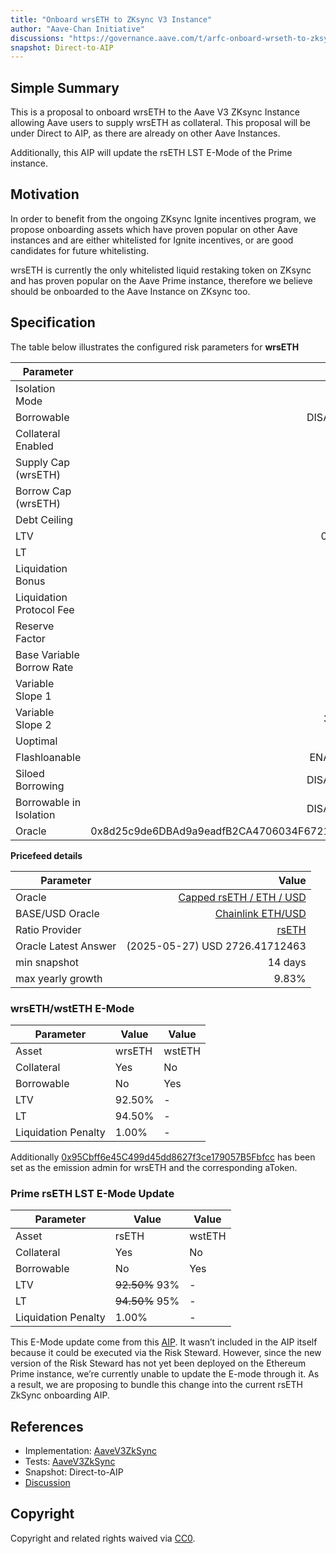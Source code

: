 ```yaml
---
title: "Onboard wrsETH to ZKsync V3 Instance"
author: "Aave-Chan Initiative"
discussions: "https://governance.aave.com/t/arfc-onboard-wrseth-to-zksync-v3-instance/20727"
snapshot: Direct-to-AIP
---
```


## Simple Summary

This is a proposal to onboard wrsETH to the Aave V3 ZKsync Instance allowing Aave users to supply wrsETH as collateral. This proposal will be under Direct to AIP, as there are already on other Aave Instances.

Additionally, this AIP will update the rsETH LST E-Mode of the Prime instance.

## Motivation

In order to benefit from the ongoing ZKsync Ignite incentives program, we propose onboarding assets which have proven popular on other Aave instances and are either whitelisted for Ignite incentives, or are good candidates for future whitelisting.

wrsETH is currently the only whitelisted liquid restaking token on ZKsync and has proven popular on the Aave Prime instance, therefore we believe should be onboarded to the Aave Instance on ZKsync too.

## Specification

The table below illustrates the configured risk parameters for **wrsETH**

| Parameter                 |                                      Value |
| ------------------------- | -----------------------------------------: |
| Isolation Mode            |                                      false |
| Borrowable                |                                   DISABLED |
| Collateral Enabled        |                                       true |
| Supply Cap (wrsETH)       |                                        700 |
| Borrow Cap (wrsETH)       |                                          1 |
| Debt Ceiling              |                                      USD 0 |
| LTV                       |                                     0.05 % |
| LT                        |                                      0.1 % |
| Liquidation Bonus         |                                      7.5 % |
| Liquidation Protocol Fee  |                                       10 % |
| Reserve Factor            |                                       10 % |
| Base Variable Borrow Rate |                                        0 % |
| Variable Slope 1          |                                       10 % |
| Variable Slope 2          |                                      300 % |
| Uoptimal                  |                                       45 % |
| Flashloanable             |                                    ENABLED |
| Siloed Borrowing          |                                   DISABLED |
| Borrowable in Isolation   |                                   DISABLED |
| Oracle                    | 0x8d25c9de6DBAd9a9eadfB2CA4706034F6721d555 |

**Pricefeed details**

| Parameter            |                                                                                                      Value |
| -------------------- | ---------------------------------------------------------------------------------------------------------: |
| Oracle               | [Capped rsETH / ETH / USD ](https://era.zksync.network/address/0x8d25c9de6DBAd9a9eadfB2CA4706034F6721d555) |
| BASE/USD Oracle      |         [Chainlink ETH/USD](https://era.zksync.network/address/0x6D41d1dc818112880b40e26BD6FD347E41008eDA) |
| Ratio Provider       |                     [rsETH](https://era.zksync.network/address/0x7024c64Ad30Ebf224e417CfDE4438606d2b9B690) |
| Oracle Latest Answer |                                                                             (2025-05-27) USD 2726.41712463 |
| min snapshot         |                                                                                                    14 days |
| max yearly growth    |                                                                                                      9.83% |

### wrsETH/wstETH E-Mode

| Parameter           | Value  | Value  |
| ------------------- | ------ | ------ |
| Asset               | wrsETH | wstETH |
| Collateral          | Yes    | No     |
| Borrowable          | No     | Yes    |
| LTV                 | 92.50% | -      |
| LT                  | 94.50% | -      |
| Liquidation Penalty | 1.00%  | -      |

Additionally [0x95Cbff6e45C499d45dd8627f3ce179057B5Fbfcc](https://era.zksync.network/address/0x95Cbff6e45C499d45dd8627f3ce179057B5Fbfcc) has been set as the emission admin for wrsETH and the corresponding aToken.

### Prime rsETH LST E-Mode Update

| Parameter           | Value          | Value  |
| ------------------- | -------------- | ------ |
| Asset               | rsETH          | wstETH |
| Collateral          | Yes            | No     |
| Borrowable          | No             | Yes    |
| LTV                 | ~~92.50%~~ 93% | -      |
| LT                  | ~~94.50%~~ 95% | -      |
| Liquidation Penalty | 1.00%          | -      |

This E-Mode update come from this [AIP](https://governance.aave.com/t/arfc-lrt-and-wsteth-unification/21739#p-55276-rseth-ltv-lt-update-4). It wasn’t included in the AIP itself because it could be executed via the Risk Steward. However, since the new version of the Risk Steward has not yet been deployed on the Ethereum Prime instance, we’re currently unable to update the E-mode through it. As a result, we are proposing to bundle this change into the current rsETH ZkSync onboarding AIP.

## References

- Implementation: [AaveV3ZkSync](https://github.com/bgd-labs/aave-proposals-v3/blob/1adee2dd31ea242f53628752df3184646e931ab7/zksync/src/20250408_AaveV3ZkSync_OnboardWrsETHToZKsyncV3Instance/AaveV3ZkSync_OnboardWrsETHToZKsyncV3Instance_20250408.sol)
- Tests: [AaveV3ZkSync](https://github.com/bgd-labs/aave-proposals-v3/blob/1adee2dd31ea242f53628752df3184646e931ab7/zksync/src/20250408_AaveV3ZkSync_OnboardWrsETHToZKsyncV3Instance/AaveV3ZkSync_OnboardWrsETHToZKsyncV3Instance_20250408.t.sol)
- Snapshot: Direct-to-AIP
- [Discussion](https://governance.aave.com/t/arfc-onboard-wrseth-to-zksync-v3-instance/20727)

## Copyright

Copyright and related rights waived via [CC0](https://creativecommons.org/publicdomain/zero/1.0/).
